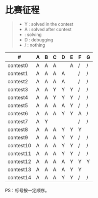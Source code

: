# 比赛征程

> * Y : solved in the contest
> * A : solved after contest
> *    : solving
> * D : debugging
> * / : nothing

\#|A|B|C|D|E|F|G
---|---|---|---|---|---|---|---
|contest0|A|A|A| |A|/|/
|contest1|A|A|A|A| |/|/
|contest2|A|A|A|A| |/|/
|contest3|A|A|Y|Y|Y|/|/
|contest4|A|A|Y|Y|Y|/|/
|contest5|A|A|A|A|Y|/|/
|contest6|A|A|A|Y|Y|A|/
|contest7|A|Y| | | |/|/
|contest8|A|A|A|Y|Y|Y| 
|contest9|A|A|A|Y|Y|/|/
|contest10|A|A|A|Y|Y|/|/
|contest11|A|A|A|Y|Y|/|/
|contest12|A|A|A|A|Y|Y|Y
|contest13|A|A|A|A|Y|Y| 
|contest14|A|A|A|Y|Y|/|/

PS：标号按一定顺序。
